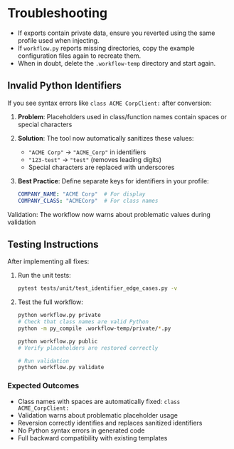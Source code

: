# Troubleshooting

- If exports contain private data, ensure you reverted using the same profile used when injecting.
- If `workflow.py` reports missing directories, copy the example configuration files again to recreate them.
- When in doubt, delete the `.workflow-temp` directory and start again.

## Invalid Python Identifiers

If you see syntax errors like `class ACME CorpClient:` after conversion:

1. **Problem**: Placeholders used in class/function names contain spaces or special characters
2. **Solution**: The tool now automatically sanitizes these values:
   - `"ACME Corp"` → `"ACME_Corp"` in identifiers
   - `"123-test"` → `"test"` (removes leading digits)
   - Special characters are replaced with underscores

3. **Best Practice**: Define separate keys for identifiers in your profile:
   ```yaml
   COMPANY_NAME: "ACME Corp"  # For display
   COMPANY_CLASS: "ACMECorp"  # For class names
   ```

Validation: The workflow now warns about problematic values during validation


## Testing Instructions

After implementing all fixes:

1. Run the unit tests:
   ```bash
   pytest tests/unit/test_identifier_edge_cases.py -v
   ```

2. Test the full workflow:
   ```bash
   python workflow.py private
   # Check that class names are valid Python
   python -m py_compile .workflow-temp/private/*.py

   python workflow.py public
   # Verify placeholders are restored correctly

   # Run validation
   python workflow.py validate
   ```

### Expected Outcomes

- Class names with spaces are automatically fixed: `class ACME_CorpClient:`
- Validation warns about problematic placeholder usage
- Reversion correctly identifies and replaces sanitized identifiers
- No Python syntax errors in generated code
- Full backward compatibility with existing templates
